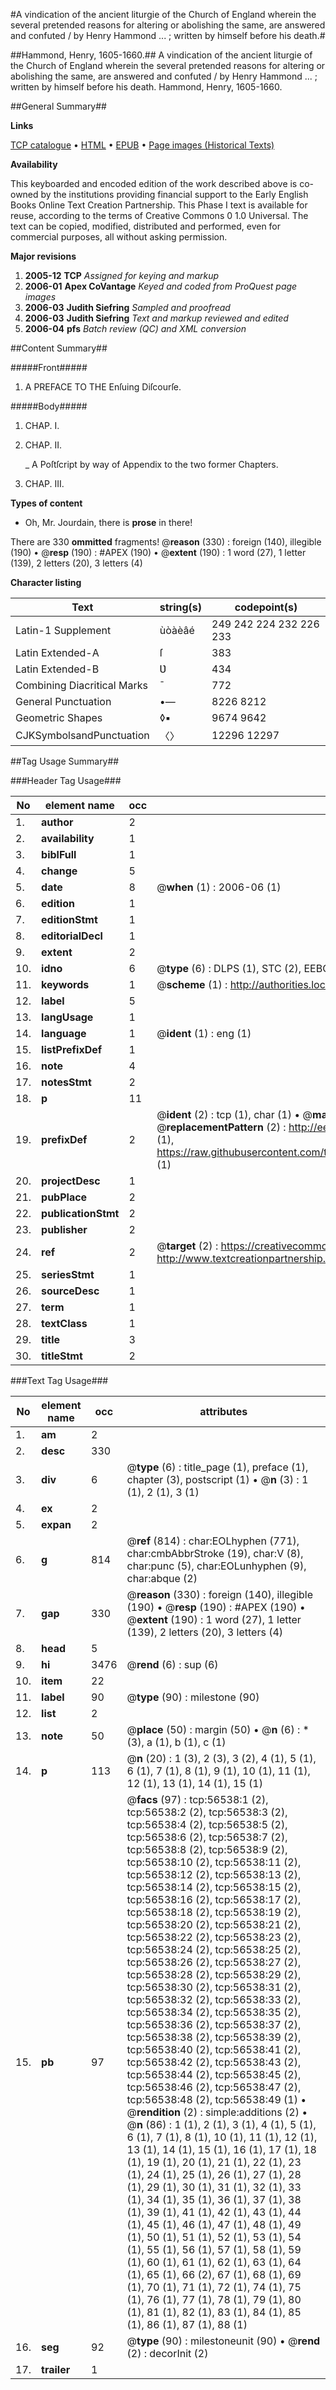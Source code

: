 #A vindication of the ancient liturgie of the Church of England wherein the several pretended reasons for altering or abolishing the same, are answered and confuted  / by Henry Hammond ... ; written by himself before his death.#

##Hammond, Henry, 1605-1660.##
A vindication of the ancient liturgie of the Church of England wherein the several pretended reasons for altering or abolishing the same, are answered and confuted  / by Henry Hammond ... ; written by himself before his death.
Hammond, Henry, 1605-1660.

##General Summary##

**Links**

[TCP catalogue](http://www.ota.ox.ac.uk/tcp/)  • 
[HTML](http://tei.it.ox.ac.uk/tcp/Texts-HTML/free/A45/A45474.html)  • 
[EPUB](http://tei.it.ox.ac.uk/tcp/Texts-EPUB/free/A45/A45474.epub) • 
[Page images (Historical Texts)](https://data.historicaltexts.jisc.ac.uk/view?pubId=eebo-12226521e&pageId=eebo-12226521e-56538-1)

**Availability**

This keyboarded and encoded edition of the
	       work described above is co-owned by the institutions
	       providing financial support to the Early English Books
	       Online Text Creation Partnership. This Phase I text is
	       available for reuse, according to the terms of Creative
	       Commons 0 1.0 Universal. The text can be copied,
	       modified, distributed and performed, even for
	       commercial purposes, all without asking permission.

**Major revisions**

1. __2005-12__ __TCP__ *Assigned for keying and markup*
1. __2006-01__ __Apex CoVantage__ *Keyed and coded from ProQuest page images*
1. __2006-03__ __Judith Siefring__ *Sampled and proofread*
1. __2006-03__ __Judith Siefring__ *Text and markup reviewed and edited*
1. __2006-04__ __pfs__ *Batch review (QC) and XML conversion*

##Content Summary##

#####Front#####

1. A PREFACE TO THE Enſuing Diſcourſe.

#####Body#####

1. CHAP. I.

1. CHAP. II.

    _ A Poſtſcript by way of Appendix to the two former Chapters.

1. CHAP. III.

**Types of content**

  * Oh, Mr. Jourdain, there is **prose** in there!

There are 330 **ommitted** fragments! 
 @__reason__ (330) : foreign (140), illegible (190)  •  @__resp__ (190) : #APEX (190)  •  @__extent__ (190) : 1 word (27), 1 letter (139), 2 letters (20), 3 letters (4)

**Character listing**


|Text|string(s)|codepoint(s)|
|---|---|---|
|Latin-1 Supplement|ùòàèâé|249 242 224 232 226 233|
|Latin Extended-A|ſ|383|
|Latin Extended-B|Ʋ|434|
|Combining             Diacritical Marks|̄|772|
|General Punctuation|•—|8226 8212|
|Geometric Shapes|◊▪|9674 9642|
|CJKSymbolsandPunctuation|〈〉|12296 12297|

##Tag Usage Summary##

###Header Tag Usage###

|No|element name|occ|attributes|
|---|---|---|---|
|1.|__author__|2||
|2.|__availability__|1||
|3.|__biblFull__|1||
|4.|__change__|5||
|5.|__date__|8| @__when__ (1) : 2006-06 (1)|
|6.|__edition__|1||
|7.|__editionStmt__|1||
|8.|__editorialDecl__|1||
|9.|__extent__|2||
|10.|__idno__|6| @__type__ (6) : DLPS (1), STC (2), EEBO-CITATION (1), OCLC (1), VID (1)|
|11.|__keywords__|1| @__scheme__ (1) : http://authorities.loc.gov/ (1)|
|12.|__label__|5||
|13.|__langUsage__|1||
|14.|__language__|1| @__ident__ (1) : eng (1)|
|15.|__listPrefixDef__|1||
|16.|__note__|4||
|17.|__notesStmt__|2||
|18.|__p__|11||
|19.|__prefixDef__|2| @__ident__ (2) : tcp (1), char (1)  •  @__matchPattern__ (2) : ([0-9\-]+):([0-9IVX]+) (1), (.+) (1)  •  @__replacementPattern__ (2) : http://eebo.chadwyck.com/downloadtiff?vid=$1&page=$2 (1), https://raw.githubusercontent.com/textcreationpartnership/Texts/master/tcpchars.xml#$1 (1)|
|20.|__projectDesc__|1||
|21.|__pubPlace__|2||
|22.|__publicationStmt__|2||
|23.|__publisher__|2||
|24.|__ref__|2| @__target__ (2) : https://creativecommons.org/publicdomain/zero/1.0/ (1), http://www.textcreationpartnership.org/docs/. (1)|
|25.|__seriesStmt__|1||
|26.|__sourceDesc__|1||
|27.|__term__|1||
|28.|__textClass__|1||
|29.|__title__|3||
|30.|__titleStmt__|2||


###Text Tag Usage###

|No|element name|occ|attributes|
|---|---|---|---|
|1.|__am__|2||
|2.|__desc__|330||
|3.|__div__|6| @__type__ (6) : title_page (1), preface (1), chapter (3), postscript (1)  •  @__n__ (3) : 1 (1), 2 (1), 3 (1)|
|4.|__ex__|2||
|5.|__expan__|2||
|6.|__g__|814| @__ref__ (814) : char:EOLhyphen (771), char:cmbAbbrStroke (19), char:V (8), char:punc (5), char:EOLunhyphen (9), char:abque (2)|
|7.|__gap__|330| @__reason__ (330) : foreign (140), illegible (190)  •  @__resp__ (190) : #APEX (190)  •  @__extent__ (190) : 1 word (27), 1 letter (139), 2 letters (20), 3 letters (4)|
|8.|__head__|5||
|9.|__hi__|3476| @__rend__ (6) : sup (6)|
|10.|__item__|22||
|11.|__label__|90| @__type__ (90) : milestone (90)|
|12.|__list__|2||
|13.|__note__|50| @__place__ (50) : margin (50)  •  @__n__ (6) : * (3), a (1), b (1), c (1)|
|14.|__p__|113| @__n__ (20) : 1 (3), 2 (3), 3 (2), 4 (1), 5 (1), 6 (1), 7 (1), 8 (1), 9 (1), 10 (1), 11 (1), 12 (1), 13 (1), 14 (1), 15 (1)|
|15.|__pb__|97| @__facs__ (97) : tcp:56538:1 (2), tcp:56538:2 (2), tcp:56538:3 (2), tcp:56538:4 (2), tcp:56538:5 (2), tcp:56538:6 (2), tcp:56538:7 (2), tcp:56538:8 (2), tcp:56538:9 (2), tcp:56538:10 (2), tcp:56538:11 (2), tcp:56538:12 (2), tcp:56538:13 (2), tcp:56538:14 (2), tcp:56538:15 (2), tcp:56538:16 (2), tcp:56538:17 (2), tcp:56538:18 (2), tcp:56538:19 (2), tcp:56538:20 (2), tcp:56538:21 (2), tcp:56538:22 (2), tcp:56538:23 (2), tcp:56538:24 (2), tcp:56538:25 (2), tcp:56538:26 (2), tcp:56538:27 (2), tcp:56538:28 (2), tcp:56538:29 (2), tcp:56538:30 (2), tcp:56538:31 (2), tcp:56538:32 (2), tcp:56538:33 (2), tcp:56538:34 (2), tcp:56538:35 (2), tcp:56538:36 (2), tcp:56538:37 (2), tcp:56538:38 (2), tcp:56538:39 (2), tcp:56538:40 (2), tcp:56538:41 (2), tcp:56538:42 (2), tcp:56538:43 (2), tcp:56538:44 (2), tcp:56538:45 (2), tcp:56538:46 (2), tcp:56538:47 (2), tcp:56538:48 (2), tcp:56538:49 (1)  •  @__rendition__ (2) : simple:additions (2)  •  @__n__ (86) : 1 (1), 2 (1), 3 (1), 4 (1), 5 (1), 6 (1), 7 (1), 8 (1), 10 (1), 11 (1), 12 (1), 13 (1), 14 (1), 15 (1), 16 (1), 17 (1), 18 (1), 19 (1), 20 (1), 21 (1), 22 (1), 23 (1), 24 (1), 25 (1), 26 (1), 27 (1), 28 (1), 29 (1), 30 (1), 31 (1), 32 (1), 33 (1), 34 (1), 35 (1), 36 (1), 37 (1), 38 (1), 39 (1), 41 (1), 42 (1), 43 (1), 44 (1), 45 (1), 46 (1), 47 (1), 48 (1), 49 (1), 50 (1), 51 (1), 52 (1), 53 (1), 54 (1), 55 (1), 56 (1), 57 (1), 58 (1), 59 (1), 60 (1), 61 (1), 62 (1), 63 (1), 64 (1), 65 (1), 66 (2), 67 (1), 68 (1), 69 (1), 70 (1), 71 (1), 72 (1), 74 (1), 75 (1), 76 (1), 77 (1), 78 (1), 79 (1), 80 (1), 81 (1), 82 (1), 83 (1), 84 (1), 85 (1), 86 (1), 87 (1), 88 (1)|
|16.|__seg__|92| @__type__ (90) : milestoneunit (90)  •  @__rend__ (2) : decorInit (2)|
|17.|__trailer__|1||
